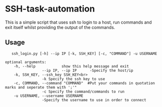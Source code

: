 # SSH-task-automation

This is a simple script that uses ssh to login to a host, run commands and exit itself whilst providing the output of the commands.


<h2>Usage</h2>

       ssh_login.py [-h] --ip IP [-k, SSH_KEY] [-c, "COMMAND"] -u USERNAME

    optional arguments:
        -h, --help            show this help message and exit
                     --ip IP, --ip IP      -Specify the host/ip
        -k, SSH_KEY, --ssh_key SSH_KEY<br>
                     -k Specify the ssh key to use
        -c, COMMAND, --command "COMMAND"  #Put your commands in quotation marks and seperate them with ';'"
                     -c Specify the command/commands to run
        -u USERNAME, --username USERNAME
                     -Specify the username to use in order to connect
